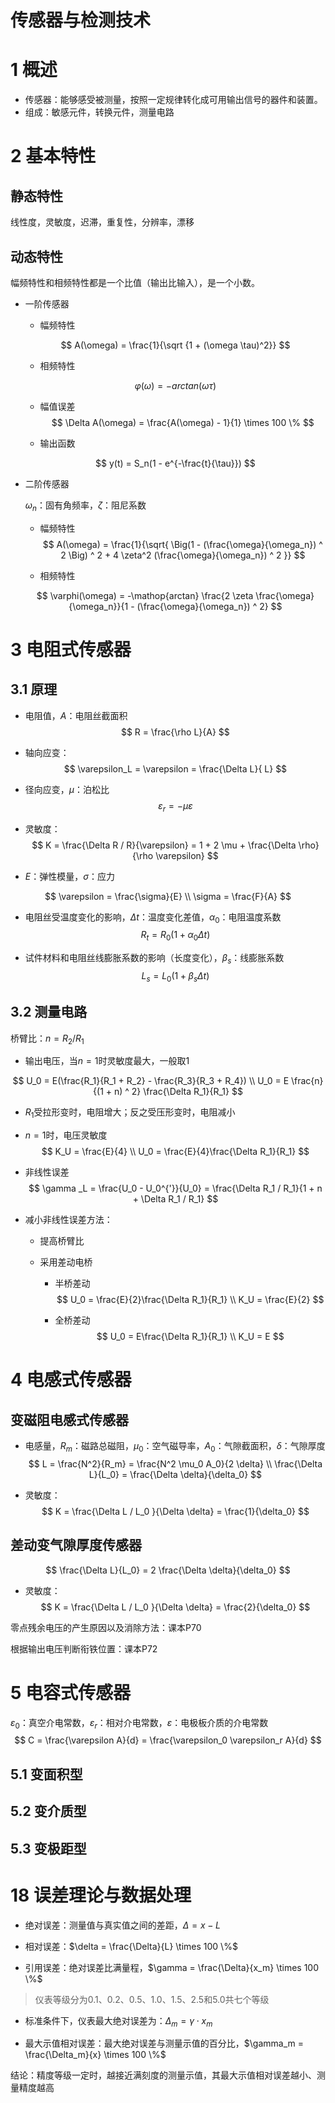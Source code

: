 # 传感器与检测技术

# 1 概述

- 传感器：能够感受被测量，按照一定规律转化成可用输出信号的器件和装置。
- 组成：敏感元件，转换元件，测量电路

# 2 基本特性

## 静态特性

线性度，灵敏度，迟滞，重复性，分辨率，漂移

## 动态特性

幅频特性和相频特性都是一个比值（输出比输入），是一个小数。

- 一阶传感器

  - 幅频特性

  $$
  A(\omega) = \frac{1}{\sqrt {1 + (\omega \tau)^2}}
  $$

  - 相频特性

  $$
  \varphi(\omega) = -arctan(\omega \tau)
  $$

  - 幅值误差
    $$
    \Delta A(\omega) = \frac{A(\omega) - 1}{1} \times 100 \%
    $$

  - 输出函数

  $$
  y(t) = S_n(1 - e^{-\frac{t}{\tau}})
  $$

  

- 二阶传感器

  $\omega_n$：固有角频率，$\zeta$：阻尼系数

  - 幅频特性
    $$
    A(\omega) = \frac{1}{\sqrt{ \Big(1 - (\frac{\omega}{\omega_n}) ^ 2 \Big) ^ 2 + 4 \zeta^2 (\frac{\omega}{\omega_n}) ^ 2  }}
    $$

  - 相频特性

  $$
  \varphi(\omega) = -\mathop{arctan} \frac{2 \zeta \frac{\omega}{\omega_n}}{1 - (\frac{\omega}{\omega_n}) ^ 2}
  $$

# 3 电阻式传感器

## 3.1 原理

- 电阻值，$A$：电阻丝截面积
  $$
  R = \frac{\rho L}{A}
  $$

- 轴向应变：
  $$
  \varepsilon_L = \varepsilon = \frac{\Delta L}{ L}
  $$

- 径向应变，$\mu$：泊松比
  $$
  \varepsilon_r = -\mu \varepsilon
  $$

- 灵敏度：
  $$
  K = \frac{\Delta R / R}{\varepsilon} = 1 + 2 \mu + \frac{\Delta \rho}{\rho \varepsilon}
  $$

- $E$：弹性模量，$\sigma$：应力

$$
\varepsilon = \frac{\sigma}{E} \\
\sigma = \frac{F}{A}
$$

- 电阻丝受温度变化的影响，$\Delta t$：温度变化差值，$\alpha_0$：电阻温度系数
  $$
  R_t = R_0(1 + \alpha_0 \Delta t)
  $$

- 试件材料和电阻丝线膨胀系数的影响（长度变化），$\beta_s$：线膨胀系数
  $$
  L_s = L_0(1 + \beta_s \Delta t)
  $$

## 3.2 测量电路

桥臂比：$n = R_2 / R_1$

- 输出电压，当$n = 1$时灵敏度最大，一般取1

$$
U_0 = E(\frac{R_1}{R_1 + R_2} - \frac{R_3}{R_3 + R_4}) \\
U_0 = E \frac{n}{(1 + n) ^ 2} \frac{\Delta R_1}{R_1}
$$

- $R_1$受拉形变时，电阻增大；反之受压形变时，电阻减小

- $n = 1$时，电压灵敏度
  $$
  K_U = \frac{E}{4} \\
  U_0 = \frac{E}{4}\frac{\Delta R_1}{R_1}
  $$
  
- 非线性误差
  $$
  \gamma _L = \frac{U_0 - U_0^{'}}{U_0} = \frac{\Delta R_1 / R_1}{1 + n + \Delta R_1 / R_1}
  $$

- 减小非线性误差方法：

  - 提高桥臂比

  - 采用差动电桥

    - 半桥差动
      $$
      U_0 = \frac{E}{2}\frac{\Delta R_1}{R_1} \\
      K_U = \frac{E}{2}
      $$
      
    - 全桥差动
      $$
      U_0 = E\frac{\Delta R_1}{R_1} \\
      K_U = E
      $$

# 4 电感式传感器

## 变磁阻电感式传感器

- 电感量，$R_m$：磁路总磁阻，$\mu_0$：空气磁导率，$A_0$：气隙截面积，$\delta$：气隙厚度
  $$
  L = \frac{N^2}{R_m} = \frac{N^2 \mu_0 A_0}{2 \delta} \\
  \frac{\Delta L}{L_0} = \frac{\Delta \delta}{\delta_0}
  $$

- 灵敏度：
  $$
  K = \frac{\Delta L / L_0 }{\Delta \delta} = \frac{1}{\delta_0}
  $$

## 差动变气隙厚度传感器

$$
\frac{\Delta L}{L_0} = 2 \frac{\Delta \delta}{\delta_0}
$$



- 灵敏度：
  $$
  K = \frac{\Delta L / L_0 }{\Delta \delta} = \frac{2}{\delta_0}
  $$

零点残余电压的产生原因以及消除方法：课本P70

根据输出电压判断衔铁位置：课本P72

# 5 电容式传感器

$\varepsilon_0$：真空介电常数，$\varepsilon_r$：相对介电常数，$\varepsilon$：电极板介质的介电常数
$$
C = \frac{\varepsilon A}{d} = \frac{\varepsilon_0 \varepsilon_r A}{d}
$$

## 5.1 变面积型

## 5.2 变介质型

## 5.3 变极距型

 

# 18 误差理论与数据处理

- 绝对误差：测量值与真实值之间的差距，$\Delta = x - L$

- 相对误差：$\delta = \frac{\Delta}{L} \times 100 \%$

- 引用误差：绝对误差比满量程，$\gamma = \frac{\Delta}{x_m} \times 100 \%$

>仪表等级分为0.1、0.2、0.5、1.0、1.5、2.5和5.0共七个等级

- 标准条件下，仪表最大绝对误差为：$\Delta_m = \gamma \cdot x_m$

- 最大示值相对误差：最大绝对误差与测量示值的百分比，$\gamma_m = \frac{\Delta_m}{x} \times 100 \%$

结论：精度等级一定时，越接近满刻度的测量示值，其最大示值相对误差越小、测量精度越高
